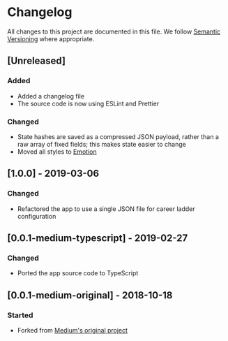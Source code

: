 # Changelog

All changes to this project are documented in this file. We follow [Semantic Versioning](https://semver.org/spec/v2.0.0.html) where appropriate.

## [Unreleased]

### Added

- Added a changelog file
- The source code is now using ESLint and Prettier

### Changed

- State hashes are saved as a compressed JSON payload, rather than a raw array of fixed fields; this makes state easier to change
- Moved all styles to [Emotion](https://emotion.sh/docs/object-styles)

## [1.0.0] - 2019-03-06

### Changed

- Refactored the app to use a single JSON file for career ladder configuration

## [0.0.1-medium-typescript] - 2019-02-27

### Changed

- Ported the app source code to TypeScript

## [0.0.1-medium-original] - 2018-10-18

### Started

* Forked from [Medium's original project](https://github.com/Medium/snowflake)
